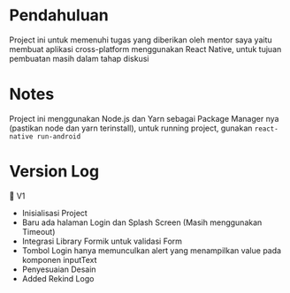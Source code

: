 # Pendahuluan
 Project ini untuk memenuhi tugas yang diberikan oleh mentor saya yaitu membuat aplikasi cross-platform menggunakan React Native, untuk tujuan pembuatan masih dalam tahap diskusi

# Notes
 Project ini menggunakan Node.js dan Yarn sebagai Package Manager nya (pastikan node dan yarn terinstall), untuk running project, gunakan `react-native run-android`

# Version Log
:pushpin: V1
- Inisialisasi Project
- Baru ada halaman Login dan Splash Screen (Masih menggunakan Timeout)
- Integrasi Library Formik untuk validasi Form
- Tombol Login hanya memunculkan alert yang menampilkan value pada komponen inputText
- Penyesuaian Desain
- Added Rekind Logo
